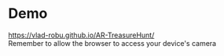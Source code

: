 # Demo 
https://vlad-robu.github.io/AR-TreasureHunt/ \
Remember to allow the browser to access your device's camera




